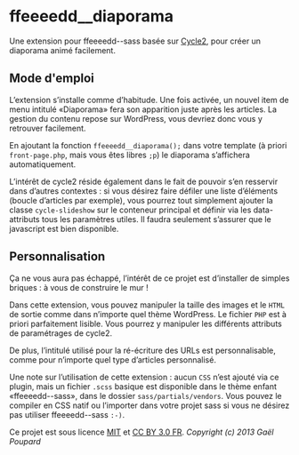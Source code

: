ffeeeedd__diaporama
===================

Une extension pour ffeeeedd--sass basée sur [Cycle2](http://jquery.malsup.com/cycle2/), pour créer un diaporama animé facilement.

Mode d'emploi
-------------

L’extension s’installe comme d’habitude. Une fois activée, un nouvel item de menu intitulé «Diaporama» fera son apparition juste après les articles. La gestion du contenu repose sur WordPress, vous devriez donc vous y retrouver facilement.

En ajoutant la fonction `ffeeeedd__diaporama();` dans votre template (à priori `front-page.php`, mais vous êtes libres `;p`) le diaporama s’affichera automatiquement.

L’intérêt de cycle2 réside également dans le fait de pouvoir s’en resservir dans d’autres contextes : si vous désirez faire défiler une liste d’éléments (boucle d’articles par exemple), vous pourrez tout simplement ajouter la classe `cycle-slideshow` sur le conteneur principal et définir via les data-attributs tous les paramètres utiles. Il faudra seulement s’assurer que le javascript est bien disponible.

Personnalisation
----------------

Ça ne vous aura pas échappé, l’intérêt de ce projet est d’installer de simples briques : à vous de construire le mur !

Dans cette extension, vous pouvez manipuler la taille des images et le `HTML` de sortie comme dans n’importe quel thème WordPress. Le fichier `PHP` est à priori parfaitement lisible. Vous pourrez y manipuler les différents attributs de paramétrages de cycle2.

De plus, l’intitulé utilisé pour la ré-écriture des URLs est personnalisable, comme pour n’importe quel type d’articles personnalisé.

Une note sur l’utilisation de cette extension : aucun `CSS` n’est ajouté via ce plugin, mais un fichier `.scss` basique est disponible dans le thème enfant «ffeeeedd--sass», dans le dossier `sass/partials/vendors`. Vous pouvez le compiler en CSS natif ou l’importer dans votre projet sass si vous ne désirez pas utiliser ffeeeedd--sass `:-)`.

Ce projet est sous licence [MIT](http://opensource.org/licenses/MIT "The MIT licence") et [CC BY 3.0 FR](http://creativecommons.org/licenses/by/3.0/fr/ "Explications de la licence").
*Copyright (c) 2013 Gaël Poupard*
